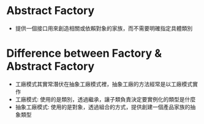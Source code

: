 # Abstract Factory
 * 提供一個接口用來創造相關或依賴對象的家族，而不需要明確指定具體類別
 
# Difference between Factory & Abstract Factory  
 * 工廠模式其實常潛伏在抽象工廠模式裡，抽象工廠的方法經常是以工廠模式實作
 * 工廠模式:
          使用的是類別，透過繼承，讓子類負責決定要實例化的類型是什麼 
 * 抽象工廠模式:
         使用的是對象，透過組合的方式，提供創建一個產品家族的抽象類型
